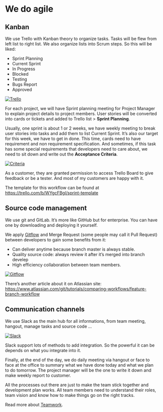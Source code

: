# We do agile

## Kanban

We use Trello with Kanban theory to organize tasks. Tasks will be flew from left list to right list. We also organize lists into Scrum steps. So this will be liked:

- Sprint Planning
- Current Sprint
- In Progress
- Blocked
- Testing
- Bugs Report
- Approved

[![Trello](https://raw.githubusercontent.com/dwarvesf/WeAreHiring/master/images/trello.png)](/images/trello.png)

For each project, we will have Sprint planning meeting for Project Manager to explain project details to project members. User stories will be converted into cards or tickets and added to Trello list > **Sprint Planning**.

Usually, one sprint is about 1 or 2 weeks, we have weekly meeting to break user stories into tasks and add them to list Current Sprint. It’s also our target for this week, we have to get in done. This time, cards need to have requirement and non requirement specification. And sometimes, if this task has some special requirements that developers need to care about, we need to sit down and write out the **Acceptance Criteria**.

[![Criteria](https://raw.githubusercontent.com/dwarvesf/WeAreHiring/master/images/criteria.png)](/images/criteria.png)

As a customer, they are granted permission to access Trello Board to give feedback or be a tester. And most of my customers are happy with it.

The template for this workflow can be found at https://trello.com/b/WYgcFBgl/sprint-template

## Source code management

We use git and GitLab. It’s more like GitHub but for enterprise. You can have one by downloading and deploying it yourself.

We apply [Gitflow](http://danielkummer.github.io/git-flow-cheatsheet/) and Merge Request (some people may call it Pull Request) between developers to gain some benefits from it:

- Can deliver anytime because branch master is always stable.
- Quality source code: always review it after it’s merged into branch develep
- High efficiency collaboration between team members.

[![Gitflow](https://raw.githubusercontent.com/dwarvesf/WeAreHiring/master/images/gitflow.png)](/images/gitflow.png)

There’s another article about it on Atlassian site: https://www.atlassian.com/git/tutorials/comparing-workflows/feature-branch-workflow

## Communication channels

We use Slack as the main hub for all informations, from team meeting, hangout, manage tasks and source code ...

[![Slack](https://raw.githubusercontent.com/dwarvesf/WeAreHiring/master/images/slack.png)](/images/slack.png)

Slack support lots of methods to add integration. So the powerful it can be depends on what you integrate into it.

Finally, at the end of the day, we do daily meeting via hangout or face to face at the office to summary what we have done today and what we plan to do tomorrow. The project manager will be the one to write it down and make weekly report to customer.

All the processes out there are just to make the team stick together and development plan works. All team members need to understand their roles, team vision and know how to make things go on the right tracks.

Read more about [Teamwork](http://tieubao.me/writing/2014/12/05/it-is-hard-to-become-a-team-member/).

